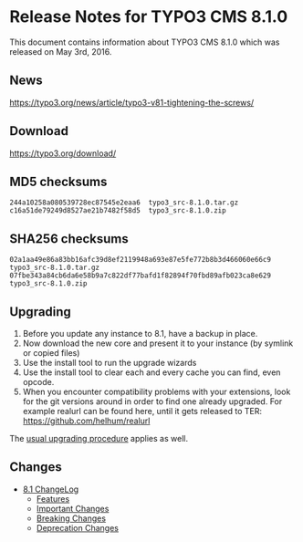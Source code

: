 Release Notes for TYPO3 CMS 8.1.0
=================================

This document contains information about TYPO3 CMS 8.1.0 which was
released on May 3rd, 2016.

News
----

<https://typo3.org/news/article/typo3-v81-tightening-the-screws/>

Download
--------

<https://typo3.org/download/>

MD5 checksums
-------------

    244a10258a080539728ec87545e2eaa6  typo3_src-8.1.0.tar.gz
    c16a51de79249d8527ae21b7482f58d5  typo3_src-8.1.0.zip

SHA256 checksums
----------------

    02a1aa49e86a83bb16afc39d8ef2119948a693e87e5fe772b8b3d466060e66c9  typo3_src-8.1.0.tar.gz
    07fbe343a84cb6da6e58b9a7c822df77bafd1f82894f70fbd89afb023ca8e629  typo3_src-8.1.0.zip

Upgrading
---------

1.  Before you update any instance to 8.1, have a backup in place.
2.  Now download the new core and present it to your instance (by
    symlink or copied files)
3.  Use the install tool to run the upgrade wizards
4.  Use the install tool to clear each and every cache you can find,
    even opcode.
5.  When you encounter compatibility problems with your extensions, look
    for the git versions around in order to find one already upgraded.
    For example realurl can be found here, until it gets released to
    TER: <https://github.com/helhum/realurl>

The [usual upgrading
procedure](https://docs.typo3.org/typo3cms/InstallationGuide/) applies
as well.

Changes
-------

-   [8.1
    ChangeLog](https://docs.typo3.org/typo3cms/extensions/core/latest/Changelog/8.1/Index.html)
    -   [Features](https://docs.typo3.org/typo3cms/extensions/core/latest/Changelog/8.1/Index.html#features)
    -   [Important
        Changes](https://docs.typo3.org/typo3cms/extensions/core/latest/Changelog/8.1/Index.html#important)
    -   [Breaking
        Changes](https://docs.typo3.org/typo3cms/extensions/core/latest/Changelog/8.1/Index.html#breaking-changes)
    -   [Deprecation
        Changes](https://docs.typo3.org/typo3cms/extensions/core/latest/Changelog/8.1/Index.html#deprecation)


